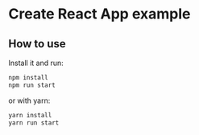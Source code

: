 # Create React App example

## How to use


Install it and run:

```bash
npm install
npm run start
```

or with yarn:

```bash
yarn install
yarn run start
```

